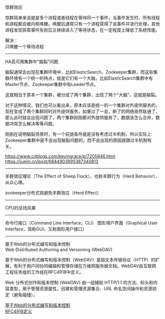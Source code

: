 惊群效应

惊群简单来说就是多个进程或者线程在等待同一个事件，当事件发生时，所有线程和进程都会被内核唤醒。唤醒后通常只有一个进程获得了该事件并进行处理，其他进程发现获取事件失败后又继续进入了等待状态，在一定程度上降低了系统性能。

解决：  
只唤醒一个等待进程


---------------------------------------------------------------------------------------------------------------------

HA高可用集群中"脑裂"问题

脑裂通常会出现在集群环境中，比如ElasticSearch、Zookeeper集群，而这些集群环境有一个统一的特点，就是它们有一个大脑，比如ElasticSearch集群中有Master节点，Zookeeper集群中有Leader节点。

这就相当于原本一个集群，被分成了两个集群，出现了两个“大脑”，这就是脑裂。

对于这种情况，我们也可以看出来，原本应该是统一的一个集群对外提供服务的，现在变成了两个集群同时对外提供服务，如果过了一会，断了的网络突然联通了，那么此时就会出现问题了，两个集群刚刚都对外提供服务了，数据该怎么合并，数据冲突怎么解决等等问题。

刚刚在说明脑裂场景时，有一个前提条件就是没有考虑过半机制，所以实际上Zookeeper集群中是不会出现脑裂问题的，而不会出现的原因就跟过半机制有关。


https://www.cnblogs.com/kevingrace/p/7205846.html  
https://juejin.cn/post/6844903895387340813  


---------------------------------------------------------------------------------------------------------------------

羊群效应理论（The Effect of Sheep Flock），也称羊群行为（Herd Behavior）、从众心理。


zookeeper分布式锁避免羊群效应（Herd Effect）



---------------------------------------------------------------------------------------------------------------------
CPU的总线风暴



---------------------------------------------------------------------------------------------------------------------

命令行接口（Command Line Interface，CLI）
图形用户界面（Graphical User Interface，简称GUI，又称图形用户接口）


---------------------------------------------------------------------------------------------------------------------



基于Web的分布式编写和版本控制  
Web Distributed Authoring and Versioning (WebDAV)  

基于Web的分布式编写和版本控制（WebDAV）是超文本传输协议（HTTP）的扩展，有利于用户间协同编辑和管理存储在万维网服务器文档。WebDAV由互联网工程任务组的工作组在RFC4918中定义。


Web 分布式创作和版本控制 (WebDAV) 由一组辅助 HTTP/1.1 的方法、标头和内容类型，用于管理资源属性，创建和管理资源集合、URL 命名空间操作和资源锁定（避免碰撞）。



[基于Web的分布式编写和版本控制](https://zh.wikipedia.org/wiki/%E5%9F%BA%E4%BA%8EWeb%E7%9A%84%E5%88%86%E5%B8%83%E5%BC%8F%E7%BC%96%E5%86%99%E5%92%8C%E7%89%88%E6%9C%AC%E6%8E%A7%E5%88%B6)  
[RFC4918定义](https://datatracker.ietf.org/doc/html/rfc4918)  





